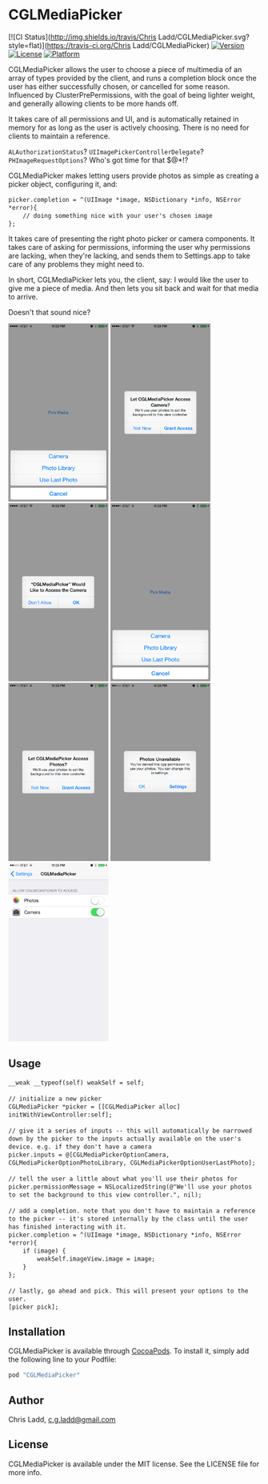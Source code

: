 # CGLMediaPicker

[![CI Status](http://img.shields.io/travis/Chris Ladd/CGLMediaPicker.svg?style=flat)](https://travis-ci.org/Chris Ladd/CGLMediaPicker)
[![Version](https://img.shields.io/cocoapods/v/CGLMediaPicker.svg?style=flat)](http://cocoapods.org/pods/CGLMediaPicker)
[![License](https://img.shields.io/cocoapods/l/CGLMediaPicker.svg?style=flat)](http://cocoapods.org/pods/CGLMediaPicker)
[![Platform](https://img.shields.io/cocoapods/p/CGLMediaPicker.svg?style=flat)](http://cocoapods.org/pods/CGLMediaPicker)

CGLMediaPicker allows the user to choose a piece of multimedia of an array of types provided by the client, and runs a completion block once the user has either successfully chosen, or cancelled for some reason. Influenced by ClusterPrePermissions, with the goal of being lighter weight, and generally allowing clients to be more hands off.
 
It takes care of all permissions and UI, and is automatically retained in memory for as long as the user is actively choosing. There is no need for clients to maintain a reference.

`ALAuthorizationStatus`? `UIImagePickerControllerDelegate`? `PHImageRequestOptions`? Who's got time for that $@*!?

CGLMediaPicker makes letting users provide photos as simple as creating a picker object, configuring it, and:

``` 
picker.completion = ^(UIImage *image, NSDictionary *info, NSError *error){
    // doing something nice with your user's chosen image
};
```

It takes care of presenting the right photo picker or camera components. It takes care of asking for permissions, informing the user why permissions are lacking, when they're lacking, and sends them to Settings.app to take care of any problems they might need to.
 
In short, CGLMediaPicker lets you, the client, say: I would like the user to give me a piece of media. And then lets you sit back and wait for that media to arrive.

Doesn't that sound nice?

<img src=/Screenshots/demo1.PNG width=200 />  <img src=/Screenshots/demo2.PNG width=200 />  <img src=/Screenshots/demo3.PNG width=200 /> 
<img src=/Screenshots/demo1.PNG width=200 /> <img src=/Screenshots/demo4.PNG width=200 />  <img src=/Screenshots/demo5.PNG width=200 />  <img src=/Screenshots/demo6.PNG width=200 /> 


## Usage

```
__weak __typeof(self) weakSelf = self;
    
// initialize a new picker
CGLMediaPicker *picker = [[CGLMediaPicker alloc] initWithViewController:self];

// give it a series of inputs -- this will automatically be narrowed down by the picker to the inputs actually available on the user's device. e.g. if they don't have a camera
picker.inputs = @[CGLMediaPickerOptionCamera, CGLMediaPickerOptionPhotoLibrary, CGLMediaPickerOptionUserLastPhoto];

// tell the user a little about what you'll use their photos for
picker.permissionMessage = NSLocalizedString(@"We'll use your photos to set the background to this view controller.", nil);

// add a completion. note that you don't have to maintain a reference to the picker -- it's stored internally by the class until the user has finished interacting with it.
picker.completion = ^(UIImage *image, NSDictionary *info, NSError *error){
    if (image) {
        weakSelf.imageView.image = image;
    }
};
    
// lastly, go ahead and pick. This will present your options to the user.
[picker pick];

```

## Installation

CGLMediaPicker is available through [CocoaPods](http://cocoapods.org). To install
it, simply add the following line to your Podfile:

```ruby
pod "CGLMediaPicker"
```

## Author

Chris Ladd, c.g.ladd@gmail.com

## License

CGLMediaPicker is available under the MIT license. See the LICENSE file for more info.
